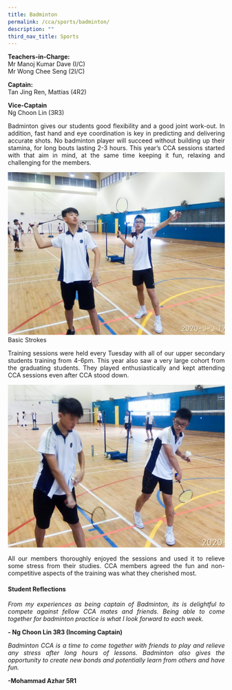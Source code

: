 ```yaml
---
title: Badminton
permalink: /cca/sports/badminton/
description: ""
third_nav_title: Sports
---
```

**Teachers-in-Charge:** <br>
Mr Manoj Kumar Dave (I/C) <br>
Mr Wong Chee Seng (2I/C)

**Captain:** <br>
 Tan Jing Ren, Mattias (4R2)

**Vice-Captain**<br>
Ng Choon Lin (3R3) 

<p style="text-align:justify">
Badminton gives our students good flexibility and a good joint work-out. In addition, fast hand and eye coordination is key in predicting and delivering accurate shots. No badminton player will succeed without building up their stamina, for long bouts lasting 2-3 hours. This year’s CCA sessions started with that aim in mind, at the same time keeping it fun, relaxing and challenging for the members.</p>

![Basic Strokes](/images/Cca/cca-badmin-i-Basic-stroke-768x576.jpg)
Basic Strokes
<p style="text-align:justify">
Training sessions were held every Tuesday with all of our upper secondary students training from 4-6pm. This year also saw a very large cohort from the graduating students. They played enthusiastically and kept attending CCA sessions even after CCA stood down. </p>

![Hand-eye coordination](/images/Cca/cca-badmin-i-Hand-eye-coordination-768x576.jpg)

<p style="text-align:justify">
All our members thoroughly enjoyed the sessions and used it to relieve some stress from their studies. CCA members agreed the fun and non-competitive aspects of the training was what they cherished most.</p>

#### Student Reflections
<p style="text-align:justify; font-style:italic">
From my experiences as being captain of Badminton, its is delightful to compete against fellow CCA mates and friends. Being able to come together for badminton practice is what I look forward to each week. </p>

**- Ng Choon Lin 3R3 (Incoming Captain)**

<p style="text-align:justify; font-style:italic">Badminton CCA is a time to come together with friends to play and relieve any stress after long hours of lessons. Badminton also gives the opportunity to create new bonds and potentially learn from others and have fun. </p>

**-Mohammad Azhar 5R1**